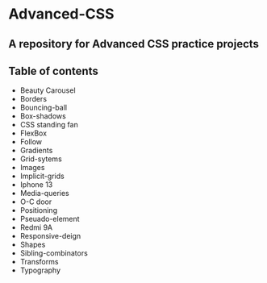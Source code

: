 # Advanced-CSS

## A repository for Advanced CSS practice projects

## Table of contents

- Beauty Carousel
- Borders
- Bouncing-ball
- Box-shadows
- CSS standing fan
- FlexBox
- Follow
- Gradients
- Grid-sytems
- Images
- Implicit-grids
- Iphone 13
- Media-queries
- O-C door
- Positioning
- Pseuado-element
- Redmi 9A
- Responsive-deign
- Shapes
- Sibling-combinators
- Transforms
- Typography
